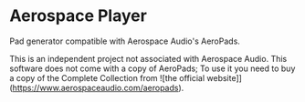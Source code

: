 # Aerospace Player
Pad generator compatible with Aerospace Audio's AeroPads.

This is an independent project not associated with Aerospace Audio. This software does not come with a copy of AeroPads; To use it you need to buy a copy of the Complete Collection from ![the official website]](https://www.aerospaceaudio.com/aeropads).
